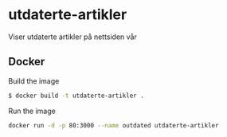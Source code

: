 # utdaterte-artikler
Viser utdaterte artikler på nettsiden vår

## Docker

Build the image

```sh
$ docker build -t utdaterte-artikler .
```

Run the image

```sh
docker run -d -p 80:3000 --name outdated utdaterte-artikler
```
